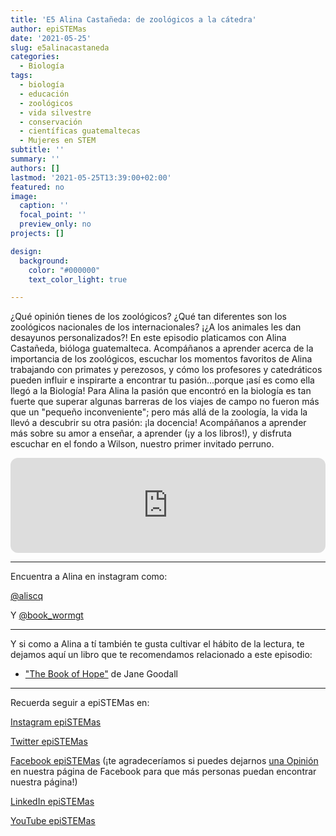 ```yaml
---
title: 'E5 Alina Castañeda: de zoológicos a la cátedra'
author: epiSTEMas
date: '2021-05-25'
slug: e5alinacastaneda
categories:
  - Biología
tags:
  - biología
  - educación
  - zoológicos
  - vida silvestre
  - conservación
  - científicas guatemaltecas
  - Mujeres en STEM
subtitle: ''
summary: ''
authors: []
lastmod: '2021-05-25T13:39:00+02:00'
featured: no
image:
  caption: ''
  focal_point: ''
  preview_only: no
projects: []

design:
  background:
    color: "#000000"
    text_color_light: true

---
```


¿Qué opinión tienes de los zoológicos? ¿Qué tan diferentes son los zoológicos nacionales de los internacionales? ¡¿A los animales les dan desayunos personalizados?! En este episodio platicamos con Alina Castañeda, bióloga guatemalteca. Acompáñanos a aprender acerca de la importancia de los zoológicos, escuchar los momentos favoritos de Alina trabajando con primates y perezosos, y cómo los profesores y catedráticos pueden influir e inspirarte a encontrar tu pasión...porque ¡así es como ella llegó a la Biología! Para Alina la pasión que encontró en la biología es tan fuerte que superar algunas barreras de los viajes de campo no fueron más que un "pequeño inconveniente"; pero más allá de la zoología, la vida la llevó a descubrir su otra pasión: ¡la docencia! Acompáñanos a aprender más sobre su amor a enseñar, a aprender (¡y a los libros!), y disfruta escuchar en el fondo a Wilson, nuestro primer invitado perruno.


<iframe style="border-radius:12px" src="https://open.spotify.com/embed/episode/4250JcOqmk9Khq8GJccveA?utm_source=generator&theme=0" width="100%" height="152" frameBorder="0" allowfullscreen="" allow="autoplay; clipboard-write; encrypted-media; fullscreen; picture-in-picture" loading="lazy"></iframe>


- - - - -

Encuentra a Alina en instagram como:

[@aliscq](https://www.instagram.com/aliscq/)

Y [@book_wormgt](https://www.instagram.com/book_wormgt/)

- - - - -

Y si como a Alina a tí también te gusta cultivar el hábito de la lectura, te dejamos aquí un libro que te recomendamos relacionado a este episodio:


- ["The Book of Hope"](https://amzn.to/3Qv6jJS) de Jane Goodall   

- - - - -

Recuerda seguir a epiSTEMas en:

[Instagram epiSTEMas](https://www.instagram.com/epistemas/)  

[Twitter epiSTEMas](https://twitter.com/epiSTEMas_Pod)

[Facebook epiSTEMas](https://www.facebook.com/epiSTEMasPod) (¡te agradeceríamos si puedes dejarnos [una Opinión](https://www.facebook.com/epiSTEMasPod/reviews/) en nuestra página de Facebook para que más personas puedan encontrar nuestra página!)

[LinkedIn epiSTEMas](https://www.linkedin.com/company/epistemas-podcast/)

[YouTube epiSTEMas](https://www.youtube.com/@epistemaspodcast)
